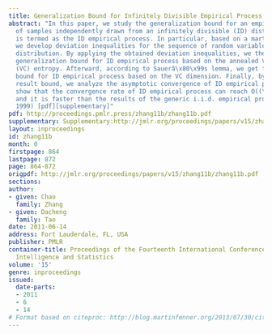 ```yaml
---
title: Generalization Bound for Infinitely Divisible Empirical Process
abstract: "In this paper, we study the generalization bound for an empirical process
  of samples independently drawn from an infinitely divisible (ID) distribution, which
  is termed as the ID empirical process. In particular, based on a martingale method,
  we develop deviation inequalities for the sequence of random variables of an ID
  distribution. By applying the obtained deviation inequalities, we then show the
  generalization bound for ID empirical process based on the annealed Vapnik- Chervonenkis
  (VC) entropy. Afterward, according to Sauerâ\x80\x99s lemma, we get the generalization
  bound for ID empirical process based on the VC dimension. Finally, by using a resulted
  result bound, we analyze the asymptotic convergence of ID empirical process and
  show that the convergence rate of ID empirical process can reach O((\\frac\\Lambda_\\mathcalF(2N)N)^\\frac11.3)
  and it is faster than the results of the generic i.i.d. empirical process (Vapnik,
  1999) [pdf][supplementary]"
pdf: http://proceedings.pmlr.press/zhang11b/zhang11b.pdf
supplementary: Supplementary:http://jmlr.org/proceedings/papers/v15/zhang11b/zhang11bSupple.pdf
layout: inproceedings
id: zhang11b
month: 0
firstpage: 864
lastpage: 872
page: 864-872
origpdf: http://jmlr.org/proceedings/papers/v15/zhang11b/zhang11b.pdf
sections: 
author:
- given: Chao
  family: Zhang
- given: Dacheng
  family: Tao
date: 2011-06-14
address: Fort Lauderdale, FL, USA
publisher: PMLR
container-title: Proceedings of the Fourteenth International Conference on Artificial
  Intelligence and Statistics
volume: '15'
genre: inproceedings
issued:
  date-parts:
  - 2011
  - 6
  - 14
# Format based on citeproc: http://blog.martinfenner.org/2013/07/30/citeproc-yaml-for-bibliographies/
---
```

